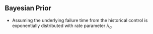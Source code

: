 Bayesian Prior
--------------

-   Assuming the underlying failure time from the historical control is
    exponentially distributed with rate parameter *λ*<sub>*a*</sub>
